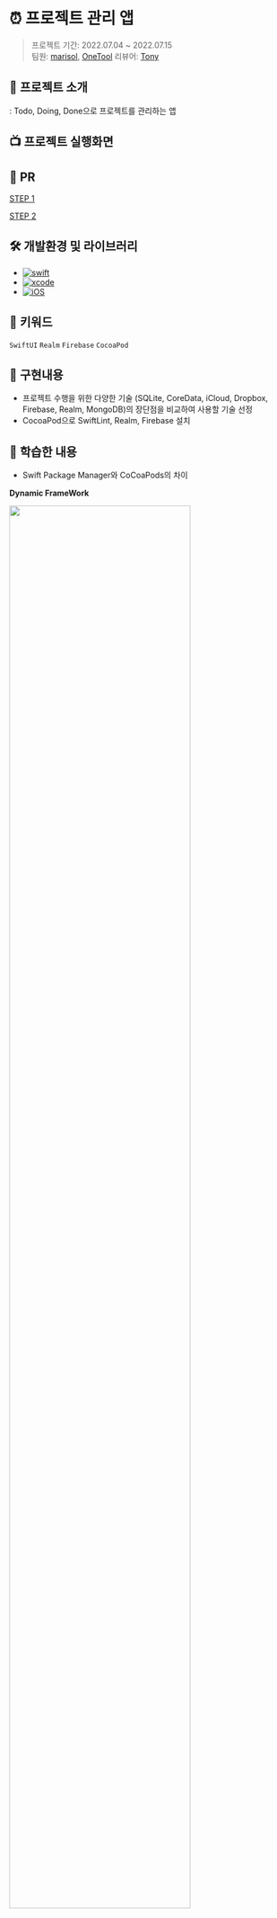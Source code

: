 # ⏰ 프로젝트 관리 앱

> 프로젝트 기간: 2022.07.04 ~ 2022.07.15 <br>
> 팀원: [marisol](https://github.com/marisol-develop), [OneTool](https://github.com/kimt4580)
> 리뷰어: [Tony](https://github.com/Monsteel)

## 🔎 프로젝트 소개
: Todo, Doing, Done으로 프로젝트를 관리하는 앱

## 📺 프로젝트 실행화면


## 👀 PR
[STEP 1](https://github.com/yagom-academy/ios-project-manager/pull/129)

[STEP 2]()

## 🛠 개발환경 및 라이브러리
- [![swift](https://img.shields.io/badge/swift-5.6-orange)]()
- [![xcode](https://img.shields.io/badge/Xcode-13.2.1-blue)]()
- [![iOS](https://img.shields.io/badge/iOS-15.2-red)]()

## 🔑 키워드
`SwiftUI` `Realm` `Firebase` `CocoaPod`

## 📑 구현내용
- 프로젝트 수행을 위한 다양한 기술 (SQLite, CoreData, iCloud, Dropbox, Firebase, Realm, MongoDB)의 장단점을 비교하여 사용할 기술 선정
- CocoaPod으로 SwiftLint, Realm, Firebase 설치

## 📖 학습한 내용

- Swift Package Manager와 CoCoaPods의 차이 

**Dynamic FrameWork**

<img src = https://i.imgur.com/syk2WY7.png, width = "80%">

- 동시에 여러 프레임워크 혹은 프로그램에서 공유하여 사용하기 때문에 메모리를 효율적으로 사용
- 동적으로 연결되어 있으므로, 전체 빌드를 다시 하지 않아도 새로운 프레임워크 사용이 가능
- Static Linker를 통해 Dynamic Library Reference가 어플리케이션 코드에 들어가고 모듈 호출시 Stack에 있는 Library에 접근하여 사용
> 💡 Xcode에서 Framework를 생성하면 기본적으로 Dynamic Framework로 생성됩니다.

**Static FrameWork**

<img src = https://i.imgur.com/Kl56y1D.png, width = "80%">

- Static Linker를 통해 Static Library 코드가 어플리케이션 코드 내로 들어가 Heap 메모리에 상주
- 따라서 Static Library가 복사되므로, Static Framework를 여러 Framework에서 사용하게 되면 코드 중복이 발생

**결론**
- 번들을 접근할 때는 스스로가 접근하는 것 보단 외부에서 Bundle의 위치를 주입받는 것이 좋으므로, 소스코드가 복사되는 Static Framework 보다는 Dynamic Framework를 사용하는 것이 더 나을듯 하지만, Dynamic Framework의 무분별한 사용은 App Launch Time을 증가시킨다.

**CoCoaPods**
- 기본적으로 모든 dependency를 Static Library로 링크하고로 link하고, build한다.
- Podfile에 `use_frameworks!`를 추가하면 Dynamic Framework Link하고, `use_frameworks! :linkage => :static`를 입력하면, Static FrameWork처럼 Link하고 build가 가능하다.
- 즉 CoCoaPods은 Static FrameWork처럼 사용할 수 도 있고, Dynamic FrameWork처럼도 사용할 수 있다. default는 Dynamic FrameWork이다.


**Swift Package Manager**
- SPM은 link와 build 방법을 설정 할 수 없도록 되어 있으므로, 무조건 Static Library를 사용할 수 밖에 없다.

**Library와 FrameWork**
- 공통점
    - 재사용 가능한 코드의 모음
    - 프로그래밍을 쉽게 할 수 있도록 도와주는 역할
- 차이점
    - Library: 앱의 흐름을 사용자가 직접 제어
    - Framework: 코드를 연결할 수 있는 위치를 제공하고, 필요에 따라 사용자가 연결한 코드를 호출하는 제어 흐름 권한을 갖는다

프레임워크는 정해진 매뉴얼과 룰을 제공하며, 프레임워크를 사용하려면 이 룰을 지켜야 한다.
하지만 라이브러리는 어떤 특정 기능을 구현하기 위해 미리 만들어진 함수의 집합이며, 필요할 때만 자유롭게 사용할 수 있는 `도구`이다.

참조 : 
[Podfile Syntax Reference](https://guides.cocoapods.org/syntax/podfile.html#use_frameworks_bang)
[Building a dynamic modular iOS architecture](https://medium.com/fluxom/building-a-dynamic-modular-ios-architecture-1b87dc31278b)
[Static, Dynamic Framework](https://velog.io/@dvhuni/Static-Dynamic-Framework)
[프레임워크와 라이브러리 차이점 쉽게 이해하기](https://velog.io/@nemo/framework-library-gfreqbgx)

## 🚀 trouble shooting

### 📌 IPHONEOS_DEPLOYMENT_TARGET Error

marisol은 `IPHONEOS_DEPLOYMENT_TARGET = 15.2;`
OneTool은 `IPHONEOS_DEPLOYMENT_TARGET = 15.5;`
으로 인하여, marisol의 Xcode에서 Simulator들을 사용할 수 없는 일이 발생하였고, 공통으로 `15.2`로 변경하여 Target을 맞춰 주었습니다.

### 📌 M1과 Intel의 FrameWork 설치 오류
서로의 아키텍처가 달라서, SwiftLint 오류가 발생하였고, `cocoapods`으로 `arch -x86_64 pod install`를 사용하여 `pod install` 해주었습니다.



